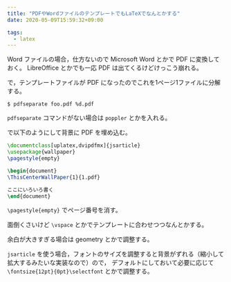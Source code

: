 ```yaml
---
title: "PDFやWordファイルのテンプレートでもLaTeXでなんとかする"
date: 2020-05-09T15:59:32+09:00

tags:
  - latex
---
```


Word ファイルの場合，仕方ないので Microsoft Word とかで PDF に変換しておく。
LibreOffice とかでも一応 PDF は出てくるけどけっこう崩れる。

で，テンプレートファイルが PDF になったのでこれを1ページ1ファイルに分解する。

```shell
$ pdfseparate foo.pdf %d.pdf
```

`pdfseparate` コマンドがない場合は `poppler` とかを入れる。

で以下のようにして背景に PDF を埋め込む。

```latex
\documentclass[uplatex,dvipdfmx]{jsarticle}
\usepackage{wallpaper}
\pagestyle{empty}

\begin{document}
\ThisCenterWallPaper{1}{1.pdf}

ここにいろいろ書く
\end{document}
```

`\pagestyle{empty}` でページ番号を消す。

面倒くさいけど `\vspace` とかでテンプレートに合わせつつなんとかする。

余白が大きすぎる場合は geometry とかで調整する。

`jsarticle` を使う場合，フォントのサイズを調整すると背景がずれる（縮小して拡大するみたいな実装なので）ので，
デフォルトにしておいて必要に応じて `\fontsize{12pt}{0pt}\selectfont`
とかで調整する。
